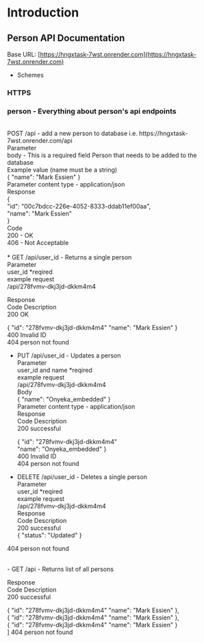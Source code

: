 # Introduction
## Person API Documentation
Base URL:	[https://hngxtask-7wst.onrender.com](https://hngxtask-7wst.onrender.com)

* Schemes
### HTTPS

### person - Everything about person's api endpoints
<br>
POST  /api 	- add a new person to database i.e. https://hngxtask-7wst.onrender.com/api  <br>
Parameter <br>
body - This is a required field	Person that needs to be added to the database <br>
	 Example value (name must be a string) <br>
	{
   	 "name": "Mark Essien" 
  	} <br>
	Parameter content type - application/json <br>
Response <br>
	{ <br>
    "id": "00c7bdcc-226e-4052-8333-ddab11ef00aa", <br>
    "name": "Mark Essien" <br>
    } <br>
Code <br>
200	-	OK <br>
406	-	Not Acceptable <br>

<br>
* GET /api/user_id	- Returns a single person <br>
Parameter <br>
user_id *reqired <br>
	example request <br>
	/api/278fvmv-dkj3jd-dkkm4m4  <br>

Response <br>
Code	Description <br>
200	OK  <br>

  {
   "id": "278fvmv-dkj3jd-dkkm4m4" 
   "name": "Mark Essien"
  }
  <br>
400	Invalid ID <br>
404	person not found <br>


- PUT /api/user_id	- Updates a person <br>
Parameter <br>
user_id and name *reqired <br>
	example request <br>
	/api/278fvmv-dkj3jd-dkkm4m4 <br>
Body <br>
	{ 
   	 "name": "Onyeka_embedded" 
  	} <br>
	Parameter content type - application/json <br>
Response <br>
Code	Description <br>
200	successful <br>

  {
   "id": "278fvmv-dkj3jd-dkkm4m4" <br>
   "name": "Onyeka_embedded" 
  } 
  <br>
400	Invalid ID <br>
404	person not found <br>


- DELETE /api/user_id	- Deletes a single person <br>
Parameter <br>
user_id *reqired <br>
	example request <br>
	/api/278fvmv-dkj3jd-dkkm4m4 <br>
Response <br>
Code	Description <br>
200	successful  <br>
{
  "status": "Updated"
} <br>

404	person not found <br>

<br>
- GET /api		- Returns list of all persons <br>

Response <br>
Code	Description <br>
200	successful <br>

  {
   "id": "278fvmv-dkj3jd-dkkm4m4"
   "name": "Mark Essien"
  }, <br>
  {
   "id": "278fvmv-dkj3jd-dkkm4m4"
   "name": "Mark Essien"
  }, <br>
  {
   "id": "278fvmv-dkj3jd-dkkm4m4"
   "name": "Mark Essien"
  } <br>
]
404	person not found <br>	


